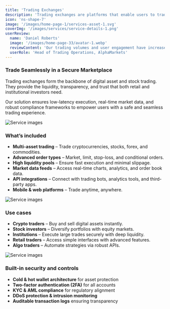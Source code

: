 ```yaml
---
title: 'Trading Exchanges'
description: 'Trading exchanges are platforms that enable users to trade cryptocurrencies, stocks, and other assets in a secure, transparent, and liquid marketplace.'
icon: 'ns-shape-7'
image: '/images/home-page-1/services-asset-1.svg'
coverImg: '/images/services/service-details-1.png'
userReview:
  name: 'Daniel Roberts'
  image: '/images/home-page-33/avatar-1.webp'
  reviewContent: 'Our trading volumes and user engagement have increased significantly since moving to this exchange platform. The speed, liquidity, and security give us full confidence.'
  userRole: 'Head of Trading Operations, AlphaMarkets'
---
```


### Trade Seamlessly in a Secure Marketplace

Trading exchanges form the backbone of digital asset and stock trading. They provide the liquidity, transparency, and trust that both retail and institutional investors need.

Our solution ensures low-latency execution, real-time market data, and robust compliance frameworks to empower users with a safe and seamless trading experience.

![Service images](/images/services/service-details-1.png)

### What’s included

- **Multi-asset trading** – Trade cryptocurrencies, stocks, forex, and commodities.
- **Advanced order types** – Market, limit, stop-loss, and conditional orders.
- **High liquidity pools** – Ensure fast execution and minimal slippage.
- **Market data feeds** – Access real-time charts, analytics, and order book data.
- **API integrations** – Connect with trading bots, analytics tools, and third-party apps.
- **Mobile & web platforms** – Trade anytime, anywhere.

![Service images](/images/services/service-details-2.png)

### Use cases

- **Crypto traders** – Buy and sell digital assets instantly.
- **Stock investors** – Diversify portfolios with equity markets.
- **Institutions** – Execute large trades securely with deep liquidity.
- **Retail traders** – Access simple interfaces with advanced features.
- **Algo traders** – Automate strategies via robust APIs.

![Service images](/images/services/service-details-3.jpg)

### Built-in security and controls

- **Cold & hot wallet architecture** for asset protection
- **Two-factor authentication (2FA)** for all accounts
- **KYC & AML compliance** for regulatory alignment
- **DDoS protection & intrusion monitoring**
- **Auditable transaction logs** ensuring transparency
